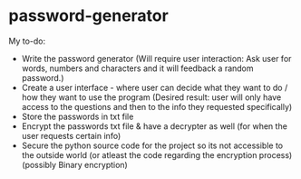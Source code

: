 # password-generator


My to-do:
- Write the password generator 
(Will require user interaction: Ask user for words, numbers and characters and it will feedback a random password.)
- Create a user interface - where user can decide what they want to do / how they want to use the program
(Desired result: user will only have access to the questions and then to the info they requested specifically)
- Store the passwords in txt file
- Encrypt the passwords txt file & have a decrypter as well (for when the user requests certain info)
- Secure the python source code for the project so its not accessible to the outside world (or atleast the code regarding the encryption process)
(possibly Binary encryption)

